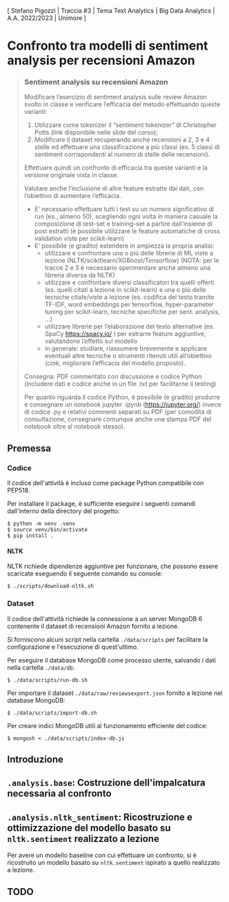 [ Stefano Pigozzi | Traccia #3 | Tema Text Analytics | Big Data Analytics | A.A. 2022/2023 | Unimore ]

# Confronto tra modelli di sentiment analysis per recensioni Amazon

> ### Sentiment analysis su recensioni Amazon
>
> Modificare l’esercizio di sentiment analysis sulle review Amazon svolto in classe e verificare l’efficacia del metodo effettuando queste varianti:
>
> 1. Utilizzare come tokenizer il “sentiment tokenizer” di Christopher Potts (link disponibile nelle slide del corso);
> 2. Modificare il dataset recuperando anche recensioni a 2, 3 e 4 stelle ed effettuare una classificazione a più classi (es. 5 classi di sentiment corrispondenti al numero di stelle delle recensioni).
>
> Effettuare quindi un confronto di efficacia tra queste varianti e la versione originale vista in classe.
>
> Valutare anche l’inclusione di altre feature estratte dai dati, con l’obiettivo di aumentare l’efficacia.
>
> * E’ necessario effettuare tutti i test su un numero significativo di run (es., almeno 50), scegliendo ogni volta in maniera casuale la composizione di test-set e training-set a partire dall’insieme di post estratti (è possibile utilizzare le feature automatiche di cross validation viste per scikit-learn)
> * E’ possibile (e gradito) estendere in ampiezza la propria analisi:
>    * utilizzare e confrontare una o più delle librerie di ML viste a lezione (NLTK/scikitlearn/XGBoost/Tensorflow) (NOTA: per le tracce 2 e 3 è necessario sperimentare anche almeno una libreria diversa da NLTK)
>    * utilizzare e confrontare diversi classificatori tra quelli offerti (es. quelli citati a lezione in scikit-learn) e una o più delle tecniche citate/viste a lezione (es. codifica del testo tramite TF-IDF, word embeddings per tensorflow, hyper-parameter tuning per scikit-learn, tecniche specifiche per sent. analysis, …)
>    * utilizzare librerie per l’elaborazione del testo alternative (es. SpaCy https://spacy.io/ ) per estrarre feature aggiuntive, valutandone l’effetto sul modello
>    * in generale: studiare, riassumere brevemente e applicare eventuali altre tecniche o strumenti ritenuti utili all’obiettivo (cioè, migliorare l’efficacia del modello proposto).
>
> Consegna: PDF commentato con discussione e codice Python (includere dati e codice anche in un file .txt per facilitarne il testing)
>
> Per quanto riguarda il codice Python, è possibile (e gradito) produrre e consegnare un notebook jupyter .ipynb
> (https://jupyter.org/) invece di codice .py e relativi commenti separati su PDF (per comodità di consultazione,
> consegnare comunque anche una stampa PDF del notebook oltre al notebook stesso).

## Premessa

### Codice

Il codice dell'attività è incluso come package Python compatibile con PEP518.

Per installare il package, è sufficiente eseguire i seguenti comandi dall'interno della directory del progetto:

```console
$ python -m venv .venv
$ source venv/bin/activate
$ pip install .
```

#### NLTK

NLTK richiede dipendenze aggiuntive per funzionare, che possono essere scaricate eseguendo il seguente comando su console:

```console
$ ./scripts/download-nltk.sh
```

### Dataset

Il codice dell'attività richiede la connessione a un server MongoDB 6 contenente il dataset di recensioni Amazon fornito a lezione.

Si forniscono alcuni script nella cartella `./data/scripts` per facilitare la configurazione e l'esecuzione di quest'ultimo.

Per eseguire il database MongoDB come processo utente, salvando i dati nella cartella `./data/db`:

```console
$ ./data/scripts/run-db.sh
```

Per importare il dataset `./data/raw/reviewsexport.json` fornito a lezione nel database MongoDB:

```console
$ ./data/scripts/import-db.sh
```

Per creare indici MongoDB utili al funzionamento efficiente del codice:

```console
$ mongosh < ./data/scripts/index-db.js
```

## Introduzione

<!-- TODO -->

## `.analysis.base`: Costruzione dell'impalcatura necessaria al confronto

<!-- TODO -->

## `.analysis.nltk_sentiment`: Ricostruzione e ottimizzazione del modello basato su `nltk.sentiment` realizzato a lezione

Per avere un modello baseline con cui effettuare un confronto, si è ricostruito un modello basato su `nltk.sentiment` ispirato a quello realizzato a lezione.

<!-- TODO -->

## TODO
